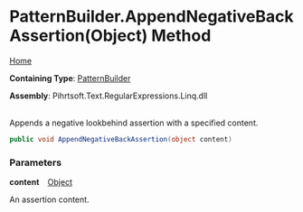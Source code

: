 # PatternBuilder\.AppendNegativeBackAssertion\(Object\) Method

[Home](../../../../../../README.md)

**Containing Type**: [PatternBuilder](../README.md)

**Assembly**: Pihrtsoft\.Text\.RegularExpressions\.Linq\.dll

\
Appends a negative lookbehind assertion with a specified content\.

```csharp
public void AppendNegativeBackAssertion(object content)
```

### Parameters

**content** &ensp; [Object](https://docs.microsoft.com/en-us/dotnet/api/system.object)

An assertion content\.